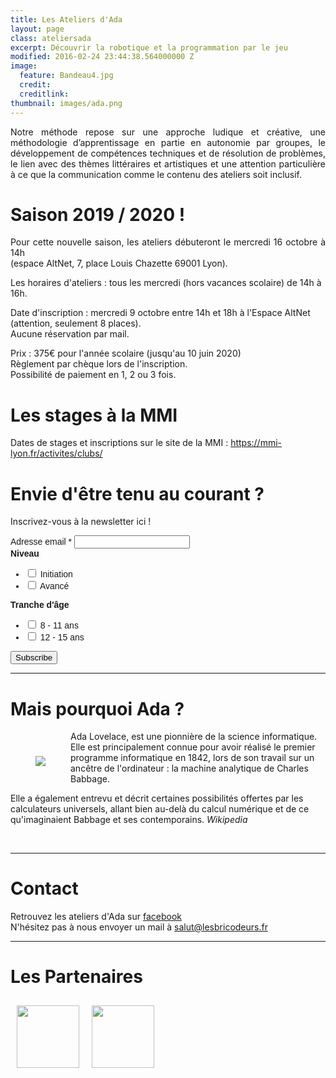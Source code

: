 ```yaml
---
title: Les Ateliers d'Ada
layout: page
class: ateliersada
excerpt: Découvrir la robotique et la programmation par le jeu
modified: 2016-02-24 23:44:38.564000000 Z
image:
  feature: Bandeau4.jpg
  credit: 
  creditlink: 
thumbnail: images/ada.png
---
```


<p style="text-align: justify;">
Notre méthode repose sur une approche ludique et créative, une méthodologie d’apprentissage en partie en autonomie par groupes, le développement de compétences techniques et de résolution de problèmes, le lien avec des thèmes littéraires et artistiques et une attention particulière à ce que la communication comme le contenu des ateliers soit inclusif.
</p>

# Saison 2019 / 2020 !

<p style="text-align: justify;">
Pour cette nouvelle saison, les ateliers débuteront le mercredi 16 octobre à 14h 
<br>
(espace AltNet, 7, place Louis Chazette 69001 Lyon).

Les horaires d'ateliers : tous les mercredi (hors vacances scolaire) de 14h à 16h.

Date d'inscription : mercredi 9 octobre entre 14h et 18h à l'Espace AltNet (attention, seulement 8 places).
<br>
Aucune réservation par mail.

Prix : 375€ pour l'année scolaire (jusqu'au 10 juin 2020)
<br>
Règlement par chèque lors de l'inscription.
<br>
Possibilité de paiement en 1, 2 ou 3 fois.
<br>

# Les stages à la MMI

Dates de stages et inscriptions sur le site de la MMI : https://mmi-lyon.fr/activites/clubs/
<br>

# Envie d'être tenu au courant ? 

Inscrivez-vous à la newsletter ici !

<style type="text/css">
	#mc_embed_signup{clear:left; font:14px Helvetica,Arial,sans-serif; }
	#mc_embed_signup .mc-field-group input { max-width: 200px; }
</style>
<div id="mc_embed_signup">
<form action="https://lesbricodeurs.us12.list-manage.com/subscribe/post?u=bbbb42e1640719973809dfb8c&amp;id=d2048e10ec" method="post" id="mc-embedded-subscribe-form" name="mc-embedded-subscribe-form" class="validate" target="_blank" novalidate>
    <div id="mc_embed_signup_scroll">
<div class="mc-field-group">
	<label for="mce-EMAIL">Adresse email  <span class="asterisk">*</span>
</label>
	<input type="email" value="" name="EMAIL" class="required email" id="mce-EMAIL">
</div>
<div class="mc-field-group input-group">
    <strong>Niveau </strong>
    <ul><li><input type="checkbox" value="1" name="group[18149][1]" id="mce-group[18149]-18149-0"><label for="mce-group[18149]-18149-0"> Initiation</label></li>
<li><input type="checkbox" value="4" name="group[18149][4]" id="mce-group[18149]-18149-1"><label for="mce-group[18149]-18149-1"> Avancé</label></li>
</ul>
</div>
<div class="mc-field-group input-group">
    <strong>Tranche d'âge </strong>
    <ul><li><input type="checkbox" value="2" name="group[18153][2]" id="mce-group[18153]-18153-0"><label for="mce-group[18153]-18153-0"> 8 - 11 ans</label></li>
<li><input type="checkbox" value="8" name="group[18153][8]" id="mce-group[18153]-18153-1"><label for="mce-group[18153]-18153-1"> 12 - 15 ans</label></li>
</ul>
</div>
<div style="visibility: hidden;  height: 0;min-height: 0;padding: 0;" class="mc-field-group input-group">
    <strong>Intérêts </strong>
    <ul>
        <li><input type="checkbox" checked="true" value="32" name="group[18157][32]" id="mce-group[18157]-18157-0"><label for="mce-group[18157]-18157-0">Les Ateliers D'Ada</label></li>
    </ul>
</div>
	<div id="mce-responses" class="clear">
		<div class="response" id="mce-error-response" style="display:none"></div>
		<div class="response" id="mce-success-response" style="display:none"></div>
	</div>    <!-- real people should not fill this in and expect good things - do not remove this or risk form bot signups-->
    <div style="position: absolute; left: -5000px;" aria-hidden="true"><input type="text" name="b_bbbb42e1640719973809dfb8c_d2048e10ec" tabindex="-1" value=""></div>
    <div class="clear"><input type="submit" value="Subscribe" name="subscribe" id="mc-embedded-subscribe" class="button"></div>
    </div>
</form>
</div>

<script type='text/javascript' src='//s3.amazonaws.com/downloads.mailchimp.com/js/mc-validate.js'></script><script type='text/javascript'>(function($) {window.fnames = new Array(); window.ftypes = new Array();fnames[0]='EMAIL';ftypes[0]='email'; /*
 * Translated default messages for the $ validation plugin.
 * Locale: FR
 */
$.extend($.validator.messages, {
        required: "Ce champ est requis.",
        remote: "Veuillez remplir ce champ pour continuer.",
        email: "Veuillez entrer une adresse email valide.",
        url: "Veuillez entrer une URL valide.",
        date: "Veuillez entrer une date valide.",
        dateISO: "Veuillez entrer une date valide (ISO).",
        number: "Veuillez entrer un nombre valide.",
        digits: "Veuillez entrer (seulement) une valeur numérique.",
        creditcard: "Veuillez entrer un numéro de carte de crédit valide.",
        equalTo: "Veuillez entrer une nouvelle fois la même valeur.",
        accept: "Veuillez entrer une valeur avec une extension valide.",
        maxlength: $.validator.format("Veuillez ne pas entrer plus de {0} caractères."),
        minlength: $.validator.format("Veuillez entrer au moins {0} caractères."),
        rangelength: $.validator.format("Veuillez entrer entre {0} et {1} caractères."),
        range: $.validator.format("Veuillez entrer une valeur entre {0} et {1}."),
        max: $.validator.format("Veuillez entrer une valeur inférieure ou égale à {0}."),
        min: $.validator.format("Veuillez entrer une valeur supérieure ou égale à {0}.")
});}(jQuery));var $mcj = jQuery.noConflict(true);</script>
<!--End mc_embed_signup-->


<hr>  

# Mais pourquoi Ada ?

<img src="{{site.url}}/images/ada.png" style="float: left; padding: 40px;">

Ada Lovelace, est une pionnière de la science informatique. Elle est principalement connue pour avoir réalisé le premier programme informatique en 1842, lors de son travail sur un ancêtre de l'ordinateur : la machine analytique de Charles Babbage.

Elle a également entrevu et décrit certaines possibilités offertes par les calculateurs universels, allant bien au-delà du calcul numérique et de ce qu'imaginaient Babbage et ses contemporains. _Wikipedia_

<br>
<hr>

# Contact

Retrouvez les ateliers d'Ada sur [facebook](https://www.facebook.com/Les-Ateliers-dAda-1010068332420661/) 
<br>
N'hésitez pas à nous envoyer un mail à salut@lesbricodeurs.fr
<br>
<hr>

# Les Partenaires

<div style="display: flex; align-content: center; ">
<img src="{{site.url}}/images/blaisepascal.png" style="height: 100px; margin: 10px;">
<img src="{{site.url}}/images/mmi.jpg" style="height: 100px; margin: 10px;">
</div>


